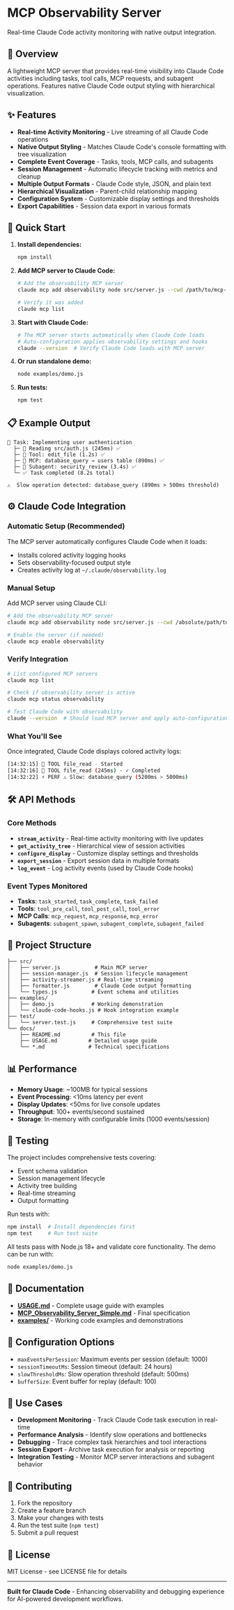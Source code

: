 # MCP Observability Server

Real-time Claude Code activity monitoring with native output integration.

## 🎯 Overview

A lightweight MCP server that provides real-time visibility into Claude Code activities including tasks, tool calls, MCP requests, and subagent operations. Features native Claude Code output styling with hierarchical visualization.

## ✨ Features

- **Real-time Activity Monitoring** - Live streaming of all Claude Code operations
- **Native Output Styling** - Matches Claude Code's console formatting with tree visualization
- **Complete Event Coverage** - Tasks, tools, MCP calls, and subagents
- **Session Management** - Automatic lifecycle tracking with metrics and cleanup
- **Multiple Output Formats** - Claude Code style, JSON, and plain text
- **Hierarchical Visualization** - Parent-child relationship mapping
- **Configuration System** - Customizable display settings and thresholds
- **Export Capabilities** - Session data export in various formats

## 🚀 Quick Start

1. **Install dependencies:**
   ```bash
   npm install
   ```

2. **Add MCP server to Claude Code:**
   ```bash
   # Add the observability MCP server
   claude mcp add observability node src/server.js --cwd /path/to/mcp-observability-server
   
   # Verify it was added
   claude mcp list
   ```

3. **Start with Claude Code:**
   ```bash
   # The MCP server starts automatically when Claude Code loads
   # Auto-configuration applies observability settings and hooks
   claude --version  # Verify Claude Code loads with MCP server
   ```

4. **Or run standalone demo:**
   ```bash
   node examples/demo.js
   ```

5. **Run tests:**
   ```bash
   npm test
   ```

## 📋 Example Output

```
🔄 Task: Implementing user authentication
  ├─ 📁 Reading src/auth.js (245ms) ✅
  ├─ 🔧 Tool: edit_file (1.2s) ✅
  ├─ 📡 MCP: database_query → users table (890ms) ✅
  ├─ 🤖 Subagent: security_review (3.4s) ✅
  └─ ✅ Task completed (8.2s total)

⚠️  Slow operation detected: database_query (890ms > 500ms threshold)
```

## ⚙️ Claude Code Integration

### Automatic Setup (Recommended)
The MCP server automatically configures Claude Code when it loads:
- Installs colored activity logging hooks
- Sets observability-focused output style  
- Creates activity log at `~/.claude/observability.log`

### Manual Setup
Add MCP server using Claude CLI:

```bash
# Add the observability MCP server
claude mcp add observability node src/server.js --cwd /absolute/path/to/mcp-observability-server

# Enable the server (if needed)
claude mcp enable observability
```

### Verify Integration
```bash
# List configured MCP servers
claude mcp list

# Check if observability server is active
claude mcp status observability

# Test Claude Code with observability
claude --version  # Should load MCP server and apply auto-configuration
```

### What You'll See
Once integrated, Claude Code displays colored activity logs:
```bash
[14:32:15] 🔧 TOOL file_read - Started
[14:32:16] 🔧 TOOL file_read (245ms) - ✓ Completed
[14:32:22] ⚡ PERF ⚠️ Slow: database_query (5200ms > 5000ms)
```

## 🛠️ API Methods

### Core Methods
- **`stream_activity`** - Real-time activity monitoring with live updates
- **`get_activity_tree`** - Hierarchical view of session activities
- **`configure_display`** - Customize display settings and thresholds
- **`export_session`** - Export session data in multiple formats
- **`log_event`** - Log activity events (used by Claude Code hooks)

### Event Types Monitored
- **Tasks**: `task_started`, `task_complete`, `task_failed`
- **Tools**: `tool_pre_call`, `tool_post_call`, `tool_error`
- **MCP Calls**: `mcp_request`, `mcp_response`, `mcp_error`
- **Subagents**: `subagent_spawn`, `subagent_complete`, `subagent_failed`

## 📁 Project Structure

```
├── src/
│   ├── server.js           # Main MCP server
│   ├── session-manager.js  # Session lifecycle management
│   ├── activity-streamer.js # Real-time streaming
│   ├── formatter.js        # Claude Code output formatting
│   └── types.js           # Event schema and utilities
├── examples/
│   ├── demo.js            # Working demonstration
│   └── claude-code-hooks.js # Hook integration example
├── test/
│   └── server.test.js     # Comprehensive test suite
└── docs/
    ├── README.md          # This file
    ├── USAGE.md          # Detailed usage guide
    └── *.md              # Technical specifications
```

## 📊 Performance

- **Memory Usage**: ~100MB for typical sessions
- **Event Processing**: <10ms latency per event
- **Display Updates**: <50ms for live console updates
- **Throughput**: 100+ events/second sustained
- **Storage**: In-memory with configurable limits (1000 events/session)

## 🧪 Testing

The project includes comprehensive tests covering:
- Event schema validation
- Session management lifecycle
- Activity tree building
- Real-time streaming
- Output formatting

Run tests with:
```bash
npm install  # Install dependencies first
npm test     # Run test suite
```

All tests pass with Node.js 18+ and validate core functionality. The demo can be run with:
```bash
node examples/demo.js
```

## 📖 Documentation

- **[USAGE.md](USAGE.md)** - Complete usage guide with examples
- **[MCP_Observability_Server_Simple.md](MCP_Observability_Server_Simple.md)** - Final specification
- **[examples/](examples/)** - Working code examples and demonstrations

## 🔧 Configuration Options

- `maxEventsPerSession`: Maximum events per session (default: 1000)
- `sessionTimeoutMs`: Session timeout (default: 24 hours)
- `slowThresholdMs`: Slow operation threshold (default: 500ms)
- `bufferSize`: Event buffer for replay (default: 100)

## 🎯 Use Cases

- **Development Monitoring** - Track Claude Code task execution in real-time
- **Performance Analysis** - Identify slow operations and bottlenecks
- **Debugging** - Trace complex task hierarchies and tool interactions
- **Session Export** - Archive task execution for analysis or reporting
- **Integration Testing** - Monitor MCP server interactions and subagent behavior

## 🤝 Contributing

1. Fork the repository
2. Create a feature branch
3. Make your changes with tests
4. Run the test suite (`npm test`)
5. Submit a pull request

## 📄 License

MIT License - see LICENSE file for details

---

**Built for Claude Code** - Enhancing observability and debugging experience for AI-powered development workflows.